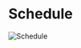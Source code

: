 # Schedule

![Schedule](https://github.com/SefaBasboga/Casgem_Schedule_CQRS/assets/108692346/5a0f5d73-ab6d-4dae-b6ba-fdd865b08d58)
